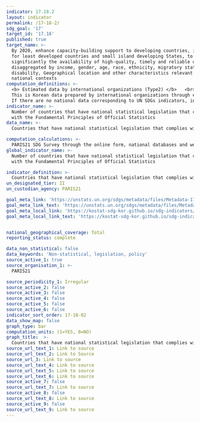 ```yaml
---
indicator: 17.18.2
layout: indicator
permalink: /17-18-2/
sdg_goal: '17'
target_id: '17.18'
published: true
target_name: >-
  By 2020, enhance capacity-building support to developing countries, including
  for least developed countries and small island developing States, to increase
  significantly the availability of high-quality, timely and reliable data
  disaggregated by income, gender, age, race, ethnicity, migratory status,
  disability, Geographical location and other characteristics relevant in
  national contexts
computation_definitions: >-
  <b> Estimated data by international organizations (Type2) </b>   <br>
  This is Korean data prepared by international organizations through estimation and modeling. <br>
  If there are no national data corresponding to UN SDGs indicators, international data are available for monitoring.
indicator_name: >-
  Number of countries that have national statistical legislation that complies
  with the Fundamental Principles of Official Statistics
data_name: >-
  Countries that have national statistical legislation that complies with the Fundamental Principles of Official Statistics

computation_calculations: >-
  PARIS21 SDG Survey through the online form, national databases and websites, and joint surveys between international institutions and countries
global_indicator_name: >-
  Number of countries that have national statistical legislation that complies
  with the Fundamental Principles of Official Statistics

indicator_definition: >-
  Countries that have national statistical legislation that complies with the UN Fundamental Principles of Official Statistics
un_designated_tier: II
un_custodian_agency: PARIS21

goal_meta_link: 'https://unstats.un.org/sdgs/metadata/files/Metadata-17-18-02.pdf'
goal_meta_link_text: 'https://unstats.un.org/sdgs/metadata/files/Metadata-17-18-02.pdf'
goal_meta_local_link: 'https://kostat-sdg-kor.github.io/sdg-indicators/public/data/Metadata-17-18-02_ENG.pdf'
goal_meta_local_link_text: 'https://kostat-sdg-kor.github.io/sdg-indicators/public/data/Metadata-17-18-02_ENG.pdf'


national_geographical_coverage: Total
reporting_status: complete

data_non_statistical: false
data_keywords: 'Non-statistical, legislation, policy'
source_active_1: true
source_organisation_1: >- 
  PARIS21

source_periodicity_1: Irregular
source_active_2: false
source_active_3: false
source_active_4: false
source_active_5: false
source_active_6: false
indicator_sort_order: 17-18-02
data_show_map: false
graph_type: bar
computation_units: (1=YES, 0=NO)
graph_title:  >-
  Countries that have national statistical legislation that complies with the Fundamental Principles of Official Statistics
source_url_text_1: Link to source
source_url_text_2: Link to Source
source_url_3: Link to source
source_url_text_4: Link to source
source_url_text_5: Link to source
source_url_text_6: Link to source
source_active_7: false
source_url_text_7: Link to source
source_active_8: false
source_url_text_8: Link to source
source_active_9: false
source_url_text_9: Link to source
---
```

